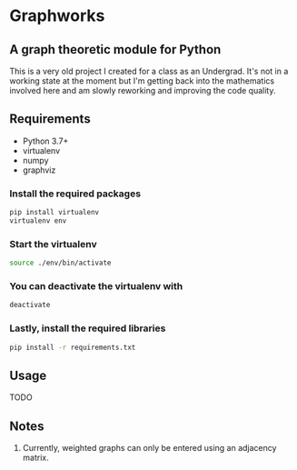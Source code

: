 # Graphworks

## A graph theoretic module for Python

This is a very old project I created for a class as an Undergrad. It's not in a
working state at the moment but I'm getting back into the mathematics involved here
and am slowly reworking and improving the code quality.

## Requirements

* Python 3.7+
* virtualenv
* numpy
* graphviz

### Install the required packages

```sh
pip install virtualenv
virtualenv env
```

### Start the virtualenv

```sh
source ./env/bin/activate
```

### You can deactivate the virtualenv with

```sh
deactivate
```

### Lastly, install the required libraries

```sh
pip install -r requirements.txt
```

## Usage

TODO

## Notes

1. Currently, weighted graphs can only be entered using an adjacency matrix.
